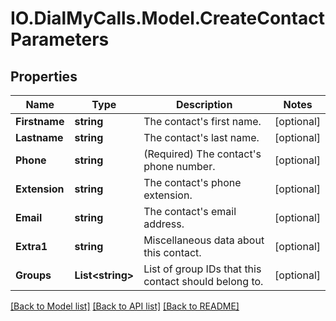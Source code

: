 # IO.DialMyCalls.Model.CreateContactParameters
## Properties

Name | Type | Description | Notes
------------ | ------------- | ------------- | -------------
**Firstname** | **string** | The contact&#39;s first name. | [optional] 
**Lastname** | **string** | The contact&#39;s last name. | [optional] 
**Phone** | **string** | (Required)  The contact&#39;s phone number. | [optional] 
**Extension** | **string** | The contact&#39;s phone extension. | [optional] 
**Email** | **string** | The contact&#39;s email address. | [optional] 
**Extra1** | **string** | Miscellaneous data about this contact. | [optional] 
**Groups** | **List&lt;string&gt;** | List of group IDs that this contact should belong to. | [optional] 

[[Back to Model list]](../README.md#documentation-for-models) [[Back to API list]](../README.md#documentation-for-api-endpoints) [[Back to README]](../README.md)

